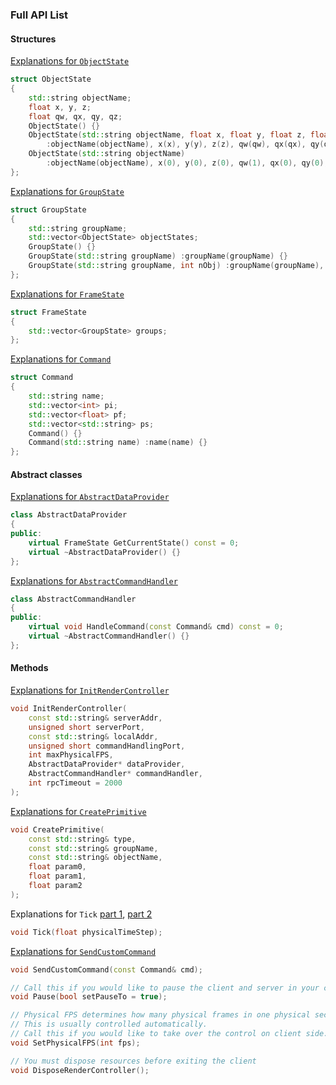 ### Full API List
#### Structures
[Explanations for ```ObjectState```](TutorialBeginner.md#Describing-state-of-an-object)
```c++
struct ObjectState
{
    std::string objectName;
    float x, y, z;
    float qw, qx, qy, qz;
    ObjectState() {}
    ObjectState(std::string objectName, float x, float y, float z, float qw, float qx, float qy, float qz) 
        :objectName(objectName), x(x), y(y), z(z), qw(qw), qx(qx), qy(qy), qz(qz) {}
    ObjectState(std::string objectName) 
        :objectName(objectName), x(0), y(0), z(0), qw(1), qx(0), qy(0), qz(0) {}
};
```
[Explanations for ```GroupState```](TutorialBeginner.md#Groups-and-state-of-a-group)
```c++
struct GroupState
{
    std::string groupName;
    std::vector<ObjectState> objectStates;
    GroupState() {}
    GroupState(std::string groupName) :groupName(groupName) {}
    GroupState(std::string groupName, int nObj) :groupName(groupName), objectStates(nObj) {}
};
```
[Explanations for ```FrameState```](TutorialBeginner.md#Frames-and-state-of-a-frame)
```c++
struct FrameState
{
    std::vector<GroupState> groups;
};
```
[Explanations for ```Command```](CommandSystem.md)
```c++
struct Command
{
    std::string name;
    std::vector<int> pi;
    std::vector<float> pf;
    std::vector<std::string> ps;
    Command() {}
    Command(std::string name) :name(name) {}
};
```
#### Abstract classes
[Explanations for ```AbstractDataProvider```](TutorialBeginner.md#Establish-a-data-provider)
```c++
class AbstractDataProvider
{
public:
    virtual FrameState GetCurrentState() const = 0;
    virtual ~AbstractDataProvider() {}
};
```
[Explanations for ```AbstractCommandHandler```](CommandSystem.md)
```c++
class AbstractCommandHandler
{
public:
    virtual void HandleCommand(const Command& cmd) const = 0;
    virtual ~AbstractCommandHandler() {}
};
```
#### Methods
[Explanations for ```InitRenderController```](TutorialBeginner.md#initialize-the-client)
```c++
void InitRenderController(
    const std::string& serverAddr, 
    unsigned short serverPort,
    const std::string& localAddr, 
    unsigned short commandHandlingPort, 
    int maxPhysicalFPS, 
    AbstractDataProvider* dataProvider, 
    AbstractCommandHandler* commandHandler, 
    int rpcTimeout = 2000
);
```
[Explanations for ```CreatePrimitive```](TutorialBeginner.md#Create-primitive-objects-from-the-client)
```c++
void CreatePrimitive(
    const std::string& type, 
    const std::string& groupName,
    const std::string& objectName,
    float param0,
    float param1,
    float param2
);
```
Explanations for ```Tick``` [part 1](TutorialBeginner.md#Establish-a-data-provider), [part 2](TutorialBeginner.md#Driving-the-time-forward)
```c++
void Tick(float physicalTimeStep);
```
[Explanations for ```SendCustomCommand```](CommandSystem.md#Sending-a-command)
```c++
void SendCustomCommand(const Command& cmd);
```
```c++
// Call this if you would like to pause the client and server in your client code
void Pause(bool setPauseTo = true);
```
```c++
// Physical FPS determines how many physical frames in one physical second should be rendered.
// This is usually controlled automatically.
// Call this if you would like to take over the control on client side.
void SetPhysicalFPS(int fps);
```
```c++
// You must dispose resources before exiting the client
void DisposeRenderController();
```
